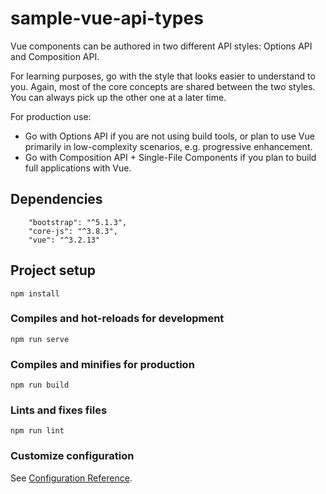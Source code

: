 # sample-vue-api-types
Vue components can be authored in two different API styles: Options API and Composition API.

For learning purposes, go with the style that looks easier to understand to you. Again, most of the core concepts are shared between the two styles. You can always pick up the other one at a later time.

For production use:
- Go with Options API if you are not using build tools, or plan to use Vue primarily in low-complexity scenarios, e.g. progressive enhancement.
- Go with Composition API + Single-File Components if you plan to build full applications with Vue.

## Dependencies
```
    "bootstrap": "^5.1.3",
    "core-js": "^3.8.3",
    "vue": "^3.2.13"
```

## Project setup
```
npm install
```

### Compiles and hot-reloads for development
```
npm run serve
```

### Compiles and minifies for production
```
npm run build
```

### Lints and fixes files
```
npm run lint
```

### Customize configuration
See [Configuration Reference](https://cli.vuejs.org/config/).
